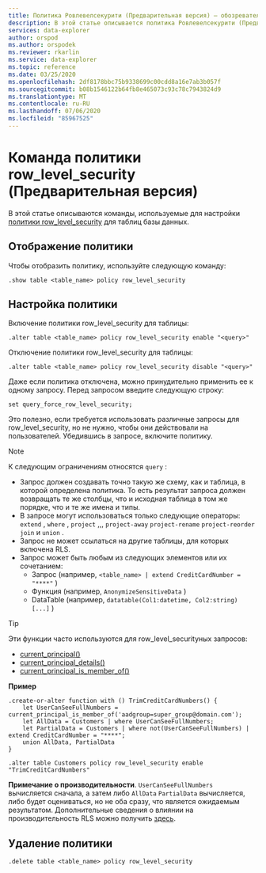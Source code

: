 ```yaml
---
title: Политика Ровлевелсекурити (Предварительная версия) — обозреватель данных Azure | Документация Майкрософт
description: В этой статье описывается политика Ровлевелсекурити (Предварительная версия) в Azure обозреватель данных.
services: data-explorer
author: orspod
ms.author: orspodek
ms.reviewer: rkarlin
ms.service: data-explorer
ms.topic: reference
ms.date: 03/25/2020
ms.openlocfilehash: 2df8178bbc75b9338699c00cdd8a16e7ab3b057f
ms.sourcegitcommit: b08b1546122b64fb8e465073c93c78c7943824d9
ms.translationtype: MT
ms.contentlocale: ru-RU
ms.lasthandoff: 07/06/2020
ms.locfileid: "85967525"
---
```

# <a name="row_level_security-policy-command-preview"></a>Команда политики row_level_security (Предварительная версия)

В этой статье описываются команды, используемые для настройки [политики row_level_security](rowlevelsecuritypolicy.md) для таблиц базы данных.

## <a name="displaying-the-policy"></a>Отображение политики

Чтобы отобразить политику, используйте следующую команду:

```kusto
.show table <table_name> policy row_level_security
```

## <a name="configuring-the-policy"></a>Настройка политики

Включение политики row_level_security для таблицы:

```kusto
.alter table <table_name> policy row_level_security enable "<query>"
```

Отключение политики row_level_security для таблицы:

```kusto
.alter table <table_name> policy row_level_security disable "<query>"
```

Даже если политика отключена, можно принудительно применить ее к одному запросу. Перед запросом введите следующую строку:

`set query_force_row_level_security;`

Это полезно, если требуется использовать различные запросы для row_level_security, но не нужно, чтобы они действовали на пользователей. Убедившись в запросе, включите политику.

> [!NOTE]
> К следующим ограничениям относятся `query` :
>
> * Запрос должен создавать точно такую же схему, как и таблица, в которой определена политика. То есть результат запроса должен возвращать те же столбцы, что и исходная таблица в том же порядке, что и те же имена и типы.
> * В запросе могут использоваться только следующие операторы: `extend` , `where` , `project` ,,, `project-away` `project-rename` `project-reorder` `join` и `union` .
> * Запрос не может ссылаться на другие таблицы, для которых включена RLS.
> * Запрос может быть любым из следующих элементов или их сочетанием:
>    * Запрос (например, `<table_name> | extend CreditCardNumber = "****"` )
>    * Функция (например, `AnonymizeSensitiveData` )
>    * DataTable (например, `datatable(Col1:datetime, Col2:string) [...]` )

> [!TIP]
> Эти функции часто используются для row_level_securityных запросов:
> * [current_principal()](../query/current-principalfunction.md)
> * [current_principal_details()](../query/current-principal-detailsfunction.md)
> * [current_principal_is_member_of()](../query/current-principal-ismemberoffunction.md)

**Пример**

```kusto
.create-or-alter function with () TrimCreditCardNumbers() {
    let UserCanSeeFullNumbers = current_principal_is_member_of('aadgroup=super_group@domain.com');
    let AllData = Customers | where UserCanSeeFullNumbers;
    let PartialData = Customers | where not(UserCanSeeFullNumbers) | extend CreditCardNumber = "****";
    union AllData, PartialData
}

.alter table Customers policy row_level_security enable "TrimCreditCardNumbers"
```

**Примечание о производительности**. `UserCanSeeFullNumbers` вычисляется сначала, а затем либо `AllData` `PartialData` вычисляется, либо будет оцениваться, но не оба сразу, что является ожидаемым результатом.
Дополнительные сведения о влиянии на производительность RLS можно получить [здесь](rowlevelsecuritypolicy.md#performance-impact-on-queries).

## <a name="deleting-the-policy"></a>Удаление политики

```kusto
.delete table <table_name> policy row_level_security
```
